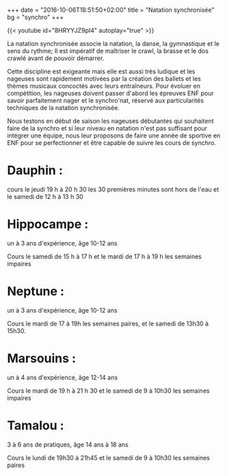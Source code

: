 +++
date = "2016-10-06T18:51:50+02:00"
title = "Natation synchronisée"
bg = "synchro"
+++

{{< youtube id="8HRYYJZ9pI4" autoplay="true" >}}

La natation synchronisée associe la natation, la danse, la gymnastique et le
sens du rythme;
Il est impératif de maîtriser le crawl, la brasse et le dos crawlé avant de
pouvoir démarrer.

Cette discipline est exigeante mais elle est aussi très ludique et les nageuses
sont rapidement motivées par la création des ballets et les thèmes musicaux
concoctés avec leurs entraîneurs.
Pour évoluer en compétition, les nageuses doivent passer d'abord les épreuves
ENF pour savoir parfaitement nager et le synchro'nat, réservé aux particularités
techniques de la natation synchronisée.

Nous testons en début de saison les nageuses débutantes qui souhaitent faire de
la synchro et si leur niveau en natation n'est pas suffisant pour intégrer une
équipe, nous leur proposons de faire une année de sportive en ENF pour se
perfectionner et être capable de suivre les cours de synchro.

# Dauphin :

cours le jeudi 19 h à 20 h 30 les 30 premières minutes sont hors de l'eau et le
samedi de 12 h à 13 h 30


# Hippocampe :

un à 3 ans d'expérience, âge 10-12 ans

Cours le samedi de 15 h à 17 h et le mardi de 17 h à 19 h les semaines impaires

# Neptune :

un à 3 ans d'expérience, âge 10-12 ans

Cours le mardi de 17 à 19h les semaines paires, et le samedi de 13h30 à 15h30.

# Marsouins :

un à 4 ans d'expérience, âge 12-14 ans

Cours le mardi de 19 h à 21 h 30 et le samedi de 9 à 10h30 les semaines impaires

# Tamalou :

3 à 6  ans de pratiques, âge 14 ans à 18 ans

Cours le lundi de 19h30 à 21h45 et le samedi de 9 à 10h30 les semaines paires

